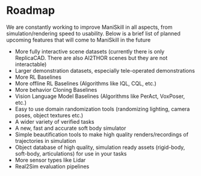 # Roadmap

We are constantly working to improve ManiSkill in all aspects, from simulation/rendering speed to usability. Below is a brief list of planned upcoming features that will come to ManiSkill in the future

- More fully interactive scene datasets (currently there is only ReplicaCAD. There are also AI2THOR scenes but they are not interactable)
- Larger demonstration datasets, especially tele-operated demonstrations
- More RL Baselines
- More offline RL Baselines (Algorithms like IQL, CQL, etc.)
- More behavior Cloning Baselines
- Vision Language Model Baselines (Algorithms like PerAct, VoxPoser, etc.)
- Easy to use domain randomization tools (randomizing lighting, camera poses, object textures etc.)
- A wider variety of verified tasks
- A new, fast and accurate soft body simulator
- Simple beautification tools to make high quality renders/recordings of trajectories in simulation
- Object database of high quality, simulation ready assets (rigid-body, soft-body, articulations) for use in your tasks
- More sensor types like Lidar
- Real2Sim evaluation pipelines
